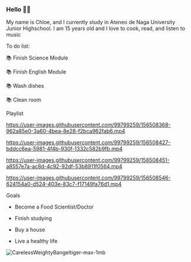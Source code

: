 ### Hello 👋🏻

My name is Chloe, and I currently  study in Ateneo de Naga University Junior Highschool. I am 15 years old and I love to cook, read, and listen to music

To do list:

📚 Finish Science Module

📚 Finish English Module

📚 Wash dishes

📚 Clean room

Playlist

https://user-images.githubusercontent.com/99799259/156508368-962a85e0-3a60-4bea-8e28-f2bca962fab6.mp4



https://user-images.githubusercontent.com/99799259/156508427-bddcc6ea-5981-4f4b-930f-1332c582b9fb.mp4



https://user-images.githubusercontent.com/99799259/156508451-a8557e7a-ac8d-4c92-92df-53b8911f0564.mp4



https://user-images.githubusercontent.com/99799259/156508546-624154a0-d524-403e-83c7-f17149fa76d1.mp4



Goals

- Become a Food Scientist/Doctor

- Finish studying

- Buy a house

- Live a healthy life






![CarelessWeightyBangeltiger-max-1mb](https://user-images.githubusercontent.com/99799259/156503344-f9126b06-fcc5-4a10-9a44-1e6d5b4c2874.gif)
